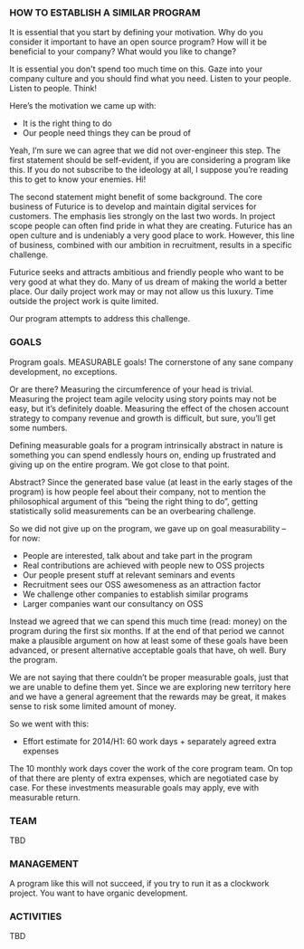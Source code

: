 ### HOW TO ESTABLISH A SIMILAR PROGRAM

It is essential that you start by defining your motivation. Why do you consider it important to have an open source program? How will it be beneficial to your company? What would you like to change? 

It is essential you don't spend too much time on this. Gaze into your company culture and you should find what you need. Listen to your people. Listen to people. Think!

Here’s the motivation we came up with:

* It is the right thing to do
* Our people need things they can be proud of 

Yeah, I’m sure we can agree that we did not over-engineer this step. The first statement should be self-evident, if you are considering a program like this. If you do not subscribe to the ideology at all, I suppose you’re reading this to get to know your enemies. Hi! 

The second statement might benefit of some background. The core business of Futurice is to develop and maintain digital services for customers. The emphasis lies strongly on the last two words. In project scope people can often find pride in what they are creating. Futurice has an open culture and is undeniably a very good place to work. However, this line of business, combined with our ambition in recruitment, results in a specific challenge. 

Futurice seeks and attracts ambitious and friendly people who want to be very good at what they do. Many of us dream of making the world a better place. Our daily project work may or may not allow us this luxury. Time outside the project work is quite limited. 

Our program attempts to address this challenge. 

### GOALS 

Program goals. MEASURABLE goals! The cornerstone of any sane company development, no exceptions. 

Or are there? Measuring the circumference of your head is trivial. Measuring the project team agile velocity using story points may not be easy, but it’s definitely doable. Measuring the effect of the chosen account strategy to company revenue and growth is difficult, but sure, you’ll get some numbers. 

Defining measurable goals for a program intrinsically abstract in nature is something you can spend endlessly hours on, ending up frustrated and giving up on the entire program. We got close to that point. 

Abstract? Since the generated base value (at least in the early stages of the program) is how people feel about their company, not to mention the philosophical argument of this “being the right thing to do”, getting statistically solid measurements can be an overbearing challenge. 

So we did not give up on the program, we gave up on goal measurability – for now: 

* People are interested, talk about and take part in the program 
* Real contributions are achieved with people new to OSS projects 
* Our people present stuff at relevant seminars and events 
* Recruitment sees our OSS awesomeness as an attraction factor 
* We challenge other companies to establish similar programs 
* Larger companies want our consultancy on OSS


Instead we agreed that we can spend this much time (read: money) on the program during the first six  months. If at the end of that period we cannot make a plausible argument on how at least some of these goals have been advanced, or present alternative acceptable goals that have, oh well. Bury the program. 

We are not saying that there couldn’t be proper measurable goals, just that we are unable to define them yet. Since we are exploring new territory here and we have a general agreement that the rewards may be  great, it makes sense to risk some limited amount of money. 

So we went with this:

* Effort estimate for 2014/H1: 60 work days + separately agreed extra expenses 

The 10 monthly work days cover the work of the core program team. On top of that there are plenty of  extra expenses, which are negotiated case by case. For these investments measurable goals may apply, eve with measurable return. 

### TEAM 
TBD

### MANAGEMENT 
A program like this will not succeed, if you try to run it as a clockwork project. You want to have organic development. 

### ACTIVITIES 
TBD
